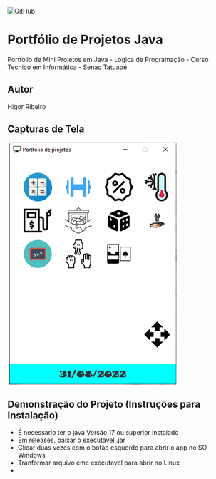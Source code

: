 ![GitHub](https://img.shields.io/github/license/ribeirohigor/portfolio-java?style=for-the-badge)
# Portfólio de Projetos Java 
Portfólio de Mini Projetos em Java - Lógica de Programação - Curso Tecnico em Informática - Senac Tatuapé
## Autor
Higor Ribeiro
## Capturas de Tela
![]()
![Tela](https://github.com/ribeirohigor/portfolio-java/blob/main/img/portfolioprint.png)
## Demonstração do Projeto (Instruções para Instalação)
- É necessario ter o java Versão 17 ou superior instalado 
- Em releases, baixar o executavel .jar 
- Clicar duas vezes com o botão esquerdo para abrir o app no SO Windows
- Tranformar arquivo eme executavel para abrir no Linux
- 
